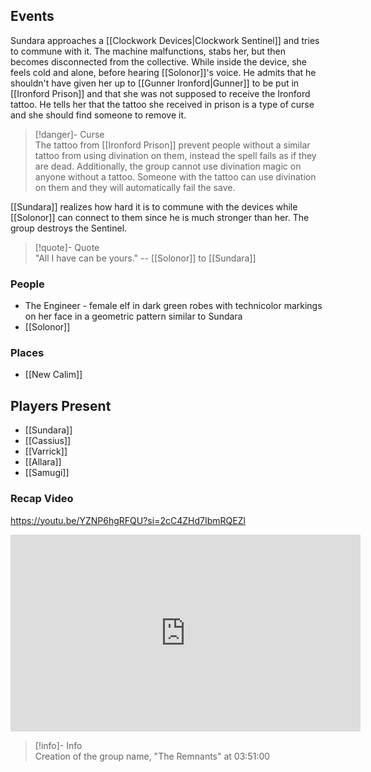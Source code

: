 ## Events
Sundara approaches a [[Clockwork Devices|Clockwork Sentinel]] and tries to commune with it. The machine malfunctions, stabs her, but then becomes disconnected from the collective. While inside the device, she feels cold and alone, before hearing [[Solonor]]'s voice. He admits that he shouldn't have given her up to [[Gunner Ironford|Gunner]] to be put in [[Ironford Prison]] and that she was not supposed to receive the Ironford tattoo. He tells her that the tattoo she received in prison is a type of curse and she should find someone to remove it. 

> [!danger]- Curse  
> The tattoo from [[Ironford Prison]] prevent people without a similar tattoo from using divination on them, instead the spell fails as if they are dead. Additionally, the group cannot use divination magic on anyone without a tattoo. Someone with the tattoo can use divination on them and they will automatically fail the save.

[[Sundara]] realizes how hard it is to commune with the devices while [[Solonor]] can connect to them since he is much stronger than her. The group destroys the Sentinel.

> [!quote]- Quote  
> "All I have can be yours." 
> -- [[Solonor]] to [[Sundara]] 

### People
- The Engineer - female elf in dark green robes with technicolor markings on her face in a geometric pattern similar to Sundara 
- [[Solonor]] 

### Places 
- [[New Calim]] 

## Players Present
- [[Sundara]] 
- [[Cassius]] 
- [[Varrick]] 
- [[Allara]] 
- [[Samugi]] 

### Recap Video

https://youtu.be/YZNP6hgRFQU?si=2cC4ZHd7IbmRQEZl

<iframe width="560" height="315" src="https://www.youtube.com/embed/YZNP6hgRFQU?si=EOeZEXG8FfJXhCJh" title="YouTube video player" frameborder="0" allow="accelerometer; autoplay; clipboard-write; encrypted-media; gyroscope; picture-in-picture; web-share" referrerpolicy="strict-origin-when-cross-origin" allowfullscreen></iframe>

> [!info]- Info  
> Creation of the group name, "The Remnants" at 03:51:00